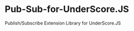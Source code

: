 Pub-Sub-for-UnderScore.JS
=========================

Publish/Subscribe Extension Library for UnderScore.JS